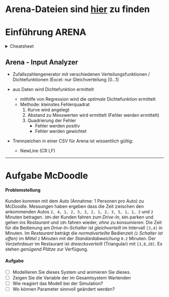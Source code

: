 Arena-Dateien sind [hier](./Arena/) zu finden
====

Einführung ARENA
====

<details><summary>Cheatsheet</summary>

<details><summary>
<strong>Arena's Probability Distributions</strong>
</summary>

| Distribution | Parameter | Values                     |
|:------------ |:--------- |:-------------------------- |
| Beta         | BETA      | Beta, Alpha                |
| Continuous   | CONT      | CumP1, Val1,...CumPn, Valn |
| Discrete     | **DISC**  | CumP1, Val1,...CumPn, Valn |
| Erlang       | ERLA      | ExpoMean, k                |
| Exponential  | EXPO      | Mean                       |
| Gamma        | GAMM      | Beta, Alpha                |
| Johnson      | JOHN      | Gamma, Delta, Lambda, Xi   |
| Lognormal    | LOGN      | LogMean, LogStd            |
| Normal       | **NORM**  | **Mean, StdDev**           |
| Poisson      | POIS      | Mean                       |
| Triangular   | **TRIA**  | **Min, Mode, Max**         |
| Uniform      | UNIF      | Min, Max                   |
| Weibull      | WEIB      | Beta, Alpha                |

</details>

</details>

Arena - Input Analyzer
----

- Zufallszahlengenerator mit verschiedenen Verteilungsfunktionen / Dichtefunktionen (Excel: nur Gleichverteilung [0...1]
- aus Daten wird Dichtefunktion ermittelt
   - mithilfe von Regression wird die _optimale_ Dichtefunktion ermittelt
   - Methode: kleinstes Fehlerquadrat
      1. Kurve wird angelegt
	  2. Abstand zu Messwerten wird ermittelt (Fehler werden ermittelt)
	  3. Quadrierung der Fehler
	     - Fehler werden positiv
		 - Fehler werden gewichtet


- Trennzeichen in einer CSV für Arena ist wissentlich gültig:
   - NewLine (CR LF)


----

Aufgabe McDoodle
====

#### Problemstellung

Kunden kommen mit dem Auto (Annahme: 1 Personen pro Auto) zu McDoodle. Messungen haben ergeben dass die Zeit zwischen den ankommenden Autos ``2, 4, 1, 2, 5, 3, 2, 1, 2, 3, 5, 1, 1, 2`` und ``2`` Minuten betragen. ``30%`` der Kunden fahren zum _Drive-In_, ``60%`` parken und gehen ins _Restaurant_ und ``10%`` fahren wieder, _ohne zu konsumieren_. Die Zeit für die Bedienung am _Drive-In-Schalter_ ist _gleichverteilt_ im Intervall ``[3,4]`` in Minuten. Im _Restaurant_ beträgt die _normalverteilte_ Bedienzeit _(``1`` Schalter ist offen)_ im _Mittel_ ``2`` Minuten mit der _Standardabweichung_ ``0.2`` Minuten. Der _Verzehrdauer_ im Restaurant ist _dreiecksverteilt_ (Triangular) mit ``[3,8,20]``. Es stehen _genügend Plätze_ zur Verfügung.

#### Aufgabe

- [ ] Modellieren Sie dieses System und animieren Sie dieses.
- [ ] Zeigen Sie die Variable der im Gesamtsystem Wartenden
- [ ] Wie reagiert das Modell bei der Simulation?
- [ ] Wo können Parameter sinnvoll geändert werden?